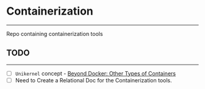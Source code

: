 # Containerization
---
Repo containing containerization tools

## TODO
---
- [ ] `Unikernel` concept - [Beyond Docker: Other Types of Containers](https://www.contino.io/insights/beyond-docker-other-types-of-containers)
- [ ] Need to Create a Relational Doc for the Containerization tools.
